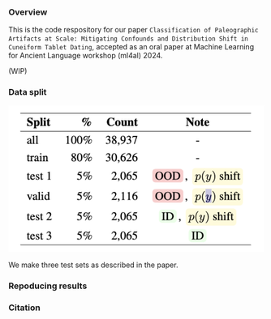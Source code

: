 ### Overview

This is the code respository for our paper `Classification of Paleographic Artifacts at Scale: Mitigating Confounds and Distribution Shift in Cuneiform Tablet Dating`, accepted as an oral paper at Machine Learning for Ancient Language workshop (ml4al) 2024.

(WIP)

### Data split

![data split](assets/split.png)

We make three test sets as described in the paper.

### Repoducing results


### Citation

